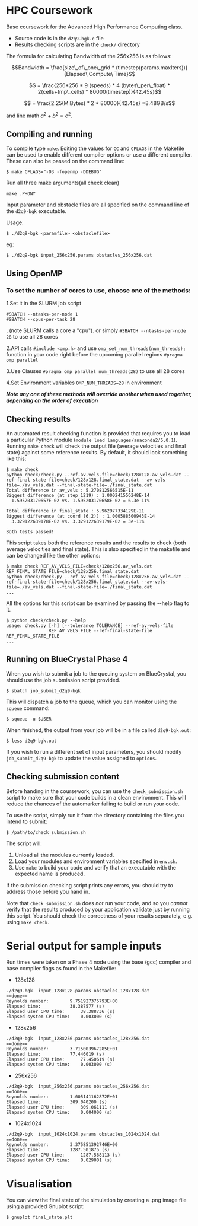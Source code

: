 # HPC Coursework

Base coursework for the Advanced High Performance Computing class.

* Source code is in the `d2q9-bgk.c` file
* Results checking scripts are in the `check/` directory

The formula for calculating Bandwidth of the 256x256 is as follows:

```math
Bandwidth = \frac{size\_of\_one\_grid * (timestep(params.maxIters))}{Elapsed\ Compute\ Time}
```

```math
    = \frac{256*256 * 9 (speeds) * 4 (bytes\_per\_float) * 2(cells+tmp\_cells) * 80000(timestep)}{42.45s}
```

```math
    = \frac{2.25(MiBytes) * 2 * 80000}{42.45s} =8.48GB/s
```
and line math $`a^2 + b^2 = c^2`$.

## Compiling and running

To compile type `make`. Editing the values for `CC` and `CFLAGS` in the Makefile can be used to enable different compiler options or use a different compiler. These can also be passed on the command line:

    $ make CFLAGS="-O3 -fopenmp -DDEBUG"

Run all three make arguments(all check clean)

    make .PHONY
    
Input parameter and obstacle files are all specified on the command line of the `d2q9-bgk` executable.

Usage:

    $ ./d2q9-bgk <paramfile> <obstaclefile>
eg:

    $ ./d2q9-bgk input_256x256.params obstacles_256x256.dat
## Using OpenMP

### To set the number of cores to use, choose one of the methods:

1.Set it in the SLURM job script

    #SBATCH --ntasks-per-node 1
    #SBATCH --cpus-per-task 28
, (note SLURM calls a core a "cpu"). or simply `#SBATCH --ntasks-per-node 28` to use all 28 cores

2.API calls `#include <omp.h>` and use `omp_set_num_threads(num_threads);` function in your code right before the upcoming parallel regions `#pragma omp parallel`

3.Use Clauses `#pragma omp parallel num_threads(28)` to use all 28 cores

4.Set Environment variables `OMP_NUM_THREADS=28` in environment

***Note any one of these methods will override another when used together, depending on the order of execution***

## Checking results

An automated result checking function is provided that requires you to load a particular Python module (`module load languages/anaconda2/5.0.1`). Running `make check` will check the output file (average velocities and final state) against some reference results. By default, it should look something like this:

    $ make check
    python check/check.py --ref-av-vels-file=check/128x128.av_vels.dat --ref-final-state-file=check/128x128.final_state.dat --av-vels-file=./av_vels.dat --final-state-file=./final_state.dat
    Total difference in av_vels : 5.270812566515E-11
    Biggest difference (at step 1219) : 1.000241556248E-14
      1.595203170657E-02 vs. 1.595203170658E-02 = 6.3e-11%

    Total difference in final_state : 5.962977334129E-11
    Biggest difference (at coord (6,2)) : 1.000588500943E-14
      3.329122639178E-02 vs. 3.329122639179E-02 = 3e-11%

    Both tests passed!

This script takes both the reference results and the results to check (both average velocities and final state). This is also specified in the makefile and can be changed like the other options:

    $ make check REF_AV_VELS_FILE=check/128x256.av_vels.dat REF_FINAL_STATE_FILE=check/128x256.final_state.dat
    python check/check.py --ref-av-vels-file=check/128x256.av_vels.dat --ref-final-state-file=check/128x256.final_state.dat --av-vels-file=./av_vels.dat --final-state-file=./final_state.dat
    ...

All the options for this script can be examined by passing the --help flag to it.

    $ python check/check.py --help
    usage: check.py [-h] [--tolerance TOLERANCE] --ref-av-vels-file
                    REF_AV_VELS_FILE --ref-final-state-file REF_FINAL_STATE_FILE
    ...


## Running on BlueCrystal Phase 4

When you wish to submit a job to the queuing system on BlueCrystal, you should use the job submission script provided.

    $ sbatch job_submit_d2q9-bgk

This will dispatch a job to the queue, which you can monitor using the
`squeue` command:

    $ squeue -u $USER

When finished, the output from your job will be in a file called
`d2q9-bgk.out`:

    $ less d2q9-bgk.out

If you wish to run a different set of input parameters, you should
modify `job_submit_d2q9-bgk` to update the value assigned to `options`.

## Checking submission content

Before handing in the coursework, you can use the `check_submission.sh` script to make sure that your code builds in a clean environment. This will reduce the chances of the automarker failing to build or run your code.

To use the script, simply run it from the directory containing the files you intend to submit:

    $ /path/to/check_submission.sh

The script will:

1. Unload all the modules currently loaded.
2. Load your modules and environment variables specified in `env.sh`.
3. Use `make` to build your code and verify that an executable with the expected name is produced.

If the submission checking script prints any errors, you should try to address those before you hand in. 

Note that `check_submission.sh` does _not_ run your code, and so you _cannot_ verify that the results produced by your application validate just by running this script. You should check the correctness of your results separately, e.g. using `make check`.


# Serial output for sample inputs
Run times were taken on a Phase 4 node using the base (gcc) compiler and base compiler flags as found in the Makefile:

- 128x128
```
./d2q9-bgk  input_128x128.params obstacles_128x128.dat
==done==
Reynolds number:		9.751927375793E+00
Elapsed time:			38.387577 (s)
Elapsed user CPU time:		38.388736 (s)
Elapsed system CPU time:	0.003000 (s)
```

- 128x256
```
./d2q9-bgk  input_128x256.params obstacles_128x256.dat
==done==
Reynolds number:		3.715003967285E+01
Elapsed time:			77.446019 (s)
Elapsed user CPU time:		77.450619 (s)
Elapsed system CPU time:	0.003000 (s)
```

- 256x256
```
./d2q9-bgk  input_256x256.params obstacles_256x256.dat
==done==
Reynolds number:		1.005141162872E+01
Elapsed time:			309.040200 (s)
Elapsed user CPU time:		309.061111 (s)
Elapsed system CPU time:	0.004000 (s)
```

- 1024x1024
```
./d2q9-bgk  input_1024x1024.params obstacles_1024x1024.dat
==done==
Reynolds number:		3.375851392746E+00
Elapsed time:			1287.501875 (s)
Elapsed user CPU time:		1287.568113 (s)
Elapsed system CPU time:	0.029001 (s)
```

# Visualisation

You can view the final state of the simulation by creating a .png image file using a provided Gnuplot script:

    $ gnuplot final_state.plt
